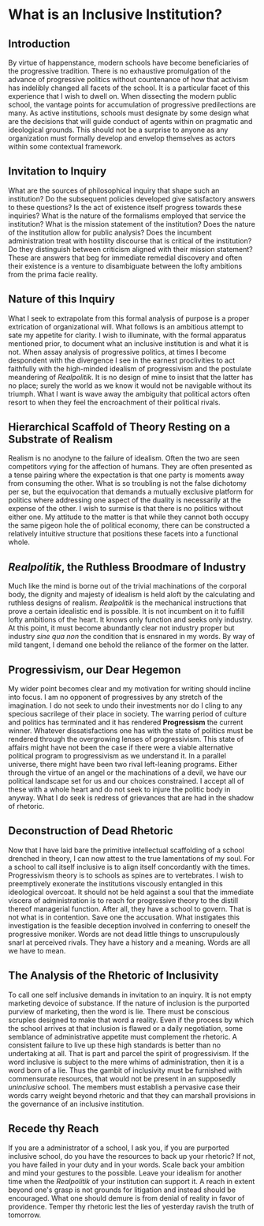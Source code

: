 # What is an Inclusive Institution?

## Introduction

By virtue of happenstance, modern schools have become beneficiaries of the
progressive tradition. There is no exhaustive promulgation of the advance of
progressive politics without countenance of how that activism has indelibly
changed all facets of the school. It is a particular facet of this experience
that I wish to dwell on. When dissecting the modern public school, the vantage
points for accumulation of progressive predilections are many. As active
institutions, schools must designate by some design what are the decisions that
will guide conduct of agents within on pragmatic and ideological grounds. This
should not be a surprise to anyone as any organization must formally develop and
envelop themselves as actors within some contextual framework.

## Invitation to Inquiry

What are the sources of philosophical inquiry that shape such an institution? Do
the subsequent policies developed give satisfactory answers to these questions?
Is the act of existence itself progress towards these inquiries? What is the
nature of the formalisms employed that service the institution? What is the
mission statement of the institution? Does the nature of the institution allow
for public analysis? Does the incumbent administration treat with hostility
discourse that is critical of the institution? Do they distinguish between
criticism aligned with their mission statement? These are answers that beg for
immediate remedial discovery and often their existence is a venture to
disambiguate between the lofty ambitions from the prima facie reality.

## Nature of this Inquiry

What I seek to extrapolate from this formal analysis of purpose is a proper
extrication of organizational will. What follows is an ambitious attempt to sate
my appetite for clarity. I wish to illuminate, with the formal apparatus
mentioned prior, to document what an inclusive institution is and what it is
not. When assay analysis of progressive politics, at times I become despondent
with the divergence I see in the earnest proclivities to act faithfully with the
high-minded idealism of progressivism and the postulate meandering of
*Realpolitik*. It is no design of mine to insist that the latter has no place;
surely the world as we know it would not be navigable without its triumph. What
I want is wave away the ambiguity that political actors often resort to when
they feel the encroachment of their political rivals.

## Hierarchical Scaffold of Theory Resting on a Substrate of Realism

Realism is no anodyne to the failure of idealism. Often the two are seen
competitors vying for the affection of humans. They are often presented as a
tense pairing where the expectation is that one party is moments away from
consuming the other. What is so troubling is not the false dichotomy per se, but
the equivocation that demands a mutually exclusive platform for politics where
addressing one aspect of the duality is necessarily at the expense of the other.
I wish to surmise is that there is no politics without either one. My attitude
to the matter is that while they cannot both occupy the same pigeon hole the of
political economy, there can be constructed a relatively intuitive structure
that positions these facets into a functional whole.

## *Realpolitik*, the Ruthless Broodmare of Industry

Much like the mind is borne out of the trivial machinations of the corporal
body, the dignity and majesty of idealism is held aloft by the calculating
and ruthless designs of realism. *Realpolitik* is the mechanical instructions
that prove a certain idealistic end is possible. It is not incumbent on it to
fulfill lofty ambitions of the heart. It knows only function and seeks only
industry. At this point, it must become abundantly clear not industry proper but
industry *sine qua non* the condition that is ensnared in my words. By way of
mild tangent, I demand one behold the reliance of the former on the latter.

## Progressivism, our Dear Hegemon

My wider point becomes clear and my motivation for writing should incline into
focus. I am no opponent of progressives by any stretch of the imagination. I do
not seek to undo their investments nor do I cling to any specious sacrilege of
their place in society. The warring period of culture and politics has
terminated and it has rendered **Progressism** the current winner. Whatever
dissatisfactions one has with the state of politics must be rendered through the
overgrowing lenses of progressivism. This state of affairs might have not been
the case if there were a viable alternative political program to progressivism as we
understand it. In a parallel universe, there might have been two rival
left-leaning programs. Either through the virtue of an angel or the machinations
of a devil, we have our political landscape set for us and our choices
constrained. I accept all of these with a whole heart and do not seek to injure
the politic body in anyway. What I do seek is redress of grievances that are
had in the shadow of rhetoric.

## Deconstruction of Dead Rhetoric

Now that I have laid bare the primitive intellectual scaffolding of a school
drenched in theory, I can now attest to the true lamentations of my soul. For a
school to call itself inclusive is to align itself concordantly with the times.
Progressivism theory is to schools as spines are to vertebrates. I wish to
preemptively exonerate the institutions viscously entangled in this ideological
overcoat. It should not be held against a soul that the immediate viscera of
administration is to reach for progressive theory to the distill thereof
managerial function. After all, they have a school to govern. That is not what
is in contention. Save one the accusation. What instigates this investigation is
the feasible deception involved in conferring to oneself the progressive moniker.
Words are not dead little things to unscrupulously snarl at perceived
rivals. They have a history and a meaning. Words are all we have to mean.

## The Analysis of the Rhetoric of Inclusivity

To call one self inclusive demands in invitation to an inquiry. It is not empty
marketing devoice of substance. If the nature of inclusion is the purported
purview of marketing, then the word is lie. There must be conscious scruples
designed to make that word a reality. Even if the process by which the school
arrives at that inclusion is flawed or a daily negotiation, some semblance of
administrative appetite must complement the rhetoric. A consistent failure to
live up these high standards is better than no undertaking at all. That is part
and parcel the spirit of progressivism. If the word inclusive is subject to the
mere whims of administration, then it is a word born of a lie. Thus the gambit
of inclusivity must be furnished with commensurate resources, that would not be
present in an supposedly *uninclusive* school. The members must establish a
pervasive case their words carry weight beyond rhetoric and that they can
marshall provisions in the governance of an inclusive institution.

## Recede thy Reach

If you are a administrator of a school, I ask you, if you are purported
inclusive school, do you have the resources to back up your rhetoric? If not,
you have failed in your duty and in your words. Scale back your ambition and
mind your gestures to the possible. Leave your idealism for another time when
the *Realpolitik* of your institution can support it. A reach in extent beyond
one's grasp is not grounds for litigation and instead should be encouraged. What
one should demure is from denial of reality in favor of providence. Temper thy
rhetoric lest the lies of yesterday ravish the truth of tomorrow.
